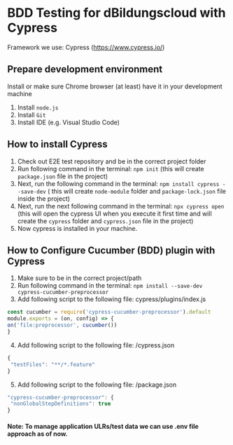 # BDD Testing for dBildungscloud with Cypress

Framework we use: Cypress (<https://www.cypress.io/>)

## Prepare development environment

Install or make sure Chrome browser (at least) have it in your development machine
1) Install `node.js`
2) Install `Git`
3) Install IDE (e.g. Visual Studio Code)

## How to install Cypress

1) Check out E2E test repository and be in the correct project folder
2) Run following command in the terminal:  `npm init`  (this will create `package.json` file in the project)
3) Next, run the following command in the terminal: `npm install cypress --save-dev` ( this will create `node-module` folder and `package-lock.json` file inside the project)
4) Next, run the next following command in the terminal: `npx cypress open` (this will open the cypress UI when you execute it first time and will create the `cypress` folder and `cypress.json` file in the project)
5) Now cypress is installed in your machine.

## How to Configure Cucumber (BDD) plugin with Cypress

1) Make sure to be in the correct project/path
2) Run following command in the terminal:  `npm install --save-dev cypress-cucumber-preprocessor`
3) Add following script to the following file: cypress/plugins/index.js

```js
const cucumber = require('cypress-cucumber-preprocessor').default
module.exports = (on, config) => {
on('file:preprocessor', cucumber())
}
```

4) Add following script to the following file: /cypress.json

```js
{
 "testFiles": "**/*.feature"
}
```

5) Add following script to the following file: /package.json

```js
"cypress-cucumber-preprocessor": {
 "nonGlobalStepDefinitions": true
}
```
#### Note:  To manage application ULRs/test data we can use .env file approach as of now.
